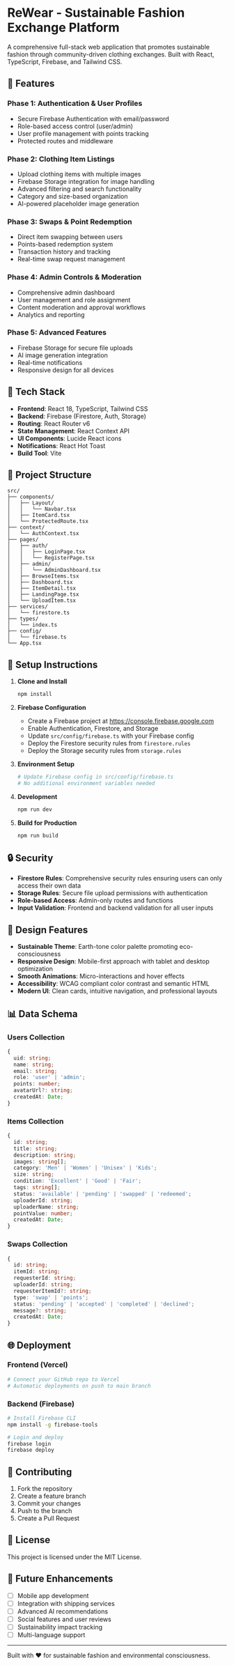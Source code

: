 # ReWear - Sustainable Fashion Exchange Platform

A comprehensive full-stack web application that promotes sustainable fashion through community-driven clothing exchanges. Built with React, TypeScript, Firebase, and Tailwind CSS.

## 🌟 Features

### Phase 1: Authentication & User Profiles
- Secure Firebase Authentication with email/password
- Role-based access control (user/admin)
- User profile management with points tracking
- Protected routes and middleware

### Phase 2: Clothing Item Listings
- Upload clothing items with multiple images
- Firebase Storage integration for image handling
- Advanced filtering and search functionality
- Category and size-based organization
- AI-powered placeholder image generation

### Phase 3: Swaps & Point Redemption
- Direct item swapping between users
- Points-based redemption system
- Transaction history and tracking
- Real-time swap request management

### Phase 4: Admin Controls & Moderation
- Comprehensive admin dashboard
- User management and role assignment
- Content moderation and approval workflows
- Analytics and reporting

### Phase 5: Advanced Features
- Firebase Storage for secure file uploads
- AI image generation integration
- Real-time notifications
- Responsive design for all devices

## 🚀 Tech Stack

- **Frontend**: React 18, TypeScript, Tailwind CSS
- **Backend**: Firebase (Firestore, Auth, Storage)
- **Routing**: React Router v6
- **State Management**: React Context API
- **UI Components**: Lucide React icons
- **Notifications**: React Hot Toast
- **Build Tool**: Vite

## 📁 Project Structure

```
src/
├── components/
│   ├── Layout/
│   │   └── Navbar.tsx
│   ├── ItemCard.tsx
│   └── ProtectedRoute.tsx
├── context/
│   └── AuthContext.tsx
├── pages/
│   ├── auth/
│   │   ├── LoginPage.tsx
│   │   └── RegisterPage.tsx
│   ├── admin/
│   │   └── AdminDashboard.tsx
│   ├── BrowseItems.tsx
│   ├── Dashboard.tsx
│   ├── ItemDetail.tsx
│   ├── LandingPage.tsx
│   └── UploadItem.tsx
├── services/
│   └── firestore.ts
├── types/
│   └── index.ts
├── config/
│   └── firebase.ts
└── App.tsx
```

## 🔧 Setup Instructions

1. **Clone and Install**
   ```bash
   npm install
   ```

2. **Firebase Configuration**
   - Create a Firebase project at https://console.firebase.google.com
   - Enable Authentication, Firestore, and Storage
   - Update `src/config/firebase.ts` with your Firebase config
   - Deploy the Firestore security rules from `firestore.rules`
   - Deploy the Storage security rules from `storage.rules`

3. **Environment Setup**
   ```bash
   # Update Firebase config in src/config/firebase.ts
   # No additional environment variables needed
   ```

4. **Development**
   ```bash
   npm run dev
   ```

5. **Build for Production**
   ```bash
   npm run build
   ```

## 🔒 Security

- **Firestore Rules**: Comprehensive security rules ensuring users can only access their own data
- **Storage Rules**: Secure file upload permissions with authentication
- **Role-based Access**: Admin-only routes and functions
- **Input Validation**: Frontend and backend validation for all user inputs

## 🎨 Design Features

- **Sustainable Theme**: Earth-tone color palette promoting eco-consciousness
- **Responsive Design**: Mobile-first approach with tablet and desktop optimization
- **Smooth Animations**: Micro-interactions and hover effects
- **Accessibility**: WCAG compliant color contrast and semantic HTML
- **Modern UI**: Clean cards, intuitive navigation, and professional layouts

## 📊 Data Schema

### Users Collection
```typescript
{
  uid: string;
  name: string;
  email: string;
  role: 'user' | 'admin';
  points: number;
  avatarUrl?: string;
  createdAt: Date;
}
```

### Items Collection
```typescript
{
  id: string;
  title: string;
  description: string;
  images: string[];
  category: 'Men' | 'Women' | 'Unisex' | 'Kids';
  size: string;
  condition: 'Excellent' | 'Good' | 'Fair';
  tags: string[];
  status: 'available' | 'pending' | 'swapped' | 'redeemed';
  uploaderId: string;
  uploaderName: string;
  pointValue: number;
  createdAt: Date;
}
```

### Swaps Collection
```typescript
{
  id: string;
  itemId: string;
  requesterId: string;
  uploaderId: string;
  requesterItemId?: string;
  type: 'swap' | 'points';
  status: 'pending' | 'accepted' | 'completed' | 'declined';
  message?: string;
  createdAt: Date;
}
```

## 🌐 Deployment

### Frontend (Vercel)
```bash
# Connect your GitHub repo to Vercel
# Automatic deployments on push to main branch
```

### Backend (Firebase)
```bash
# Install Firebase CLI
npm install -g firebase-tools

# Login and deploy
firebase login
firebase deploy
```

## 🤝 Contributing

1. Fork the repository
2. Create a feature branch
3. Commit your changes
4. Push to the branch
5. Create a Pull Request

## 📄 License

This project is licensed under the MIT License.

## 🔮 Future Enhancements

- [ ] Mobile app development
- [ ] Integration with shipping services
- [ ] Advanced AI recommendations
- [ ] Social features and user reviews
- [ ] Sustainability impact tracking
- [ ] Multi-language support

---

Built with ❤️ for sustainable fashion and environmental consciousness.

